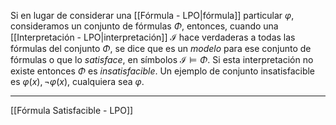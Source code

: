 Si en lugar de considerar una [[Fórmula - LPO|fórmula]] particular $\varphi$, consideramos un conjunto de fórmulas $\Phi$, entonces, cuando una [[Interpretación - LPO|interpretación]] $\mathcal{I}$ hace verdaderas a todas las fórmulas del conjunto $\Phi$, se dice que es un _modelo_ para ese conjunto de fórmulas o que lo _satisface_, en símbolos $\mathcal{I} \models \Phi$. Si esta interpretación no existe entonces $\Phi$ es _insatisfacible_. Un ejemplo de conjunto insatisfacible es ${\varphi(x), \neg\varphi(x)}$, cualquiera sea $\varphi$.
***
[[Fórmula Satisfacible - LPO]] 